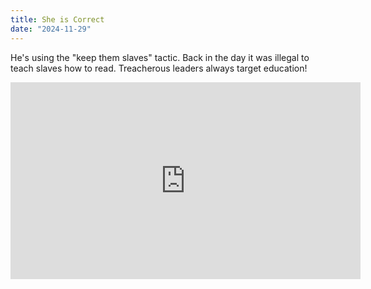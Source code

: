 ```yaml
---
title: She is Correct
date: "2024-11-29"
---
```


He's using the "keep them slaves" tactic. Back in the day it was illegal to teach slaves how to read. Treacherous leaders always target education! 

<iframe width="560" height="315" src="https://www.youtube.com/embed/t4QZuTGrr8w?si=hhg6yYKX2AXVov--" title="YouTube video player" frameborder="0" allow="accelerometer; autoplay; clipboard-write; encrypted-media; gyroscope; picture-in-picture; web-share" referrerpolicy="strict-origin-when-cross-origin" allowfullscreen></iframe>


